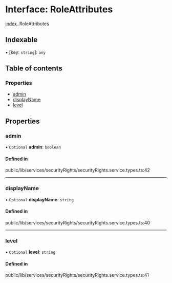 # Interface: RoleAttributes

[index](../wiki/index).[<internal>](../wiki/index.%3Cinternal%3E).RoleAttributes

## Indexable

▪ [key: `string`]: `any`

## Table of contents

### Properties

- [admin](../wiki/index.%3Cinternal%3E.RoleAttributes#admin)
- [displayName](../wiki/index.%3Cinternal%3E.RoleAttributes#displayname)
- [level](../wiki/index.%3Cinternal%3E.RoleAttributes#level)

## Properties

### admin

• `Optional` **admin**: `boolean`

#### Defined in

public/lib/services/securityRights/securityRights.service.types.ts:42

___

### displayName

• `Optional` **displayName**: `string`

#### Defined in

public/lib/services/securityRights/securityRights.service.types.ts:40

___

### level

• `Optional` **level**: `string`

#### Defined in

public/lib/services/securityRights/securityRights.service.types.ts:41
